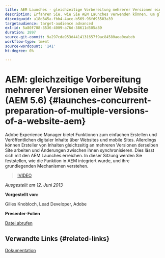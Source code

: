 ```yaml
---
title: AEM Launches - gleichzeitige Vorbereitung mehrerer Versionen einer Website (AEM 5.6)
description: Erfahren Sie, wie Sie AEM Launches verwenden können, um gleichzeitig auf mehreren Versionen einer Site zu arbeiten und Änderungen zwischen ihnen zu synchronisieren. Erfahren Sie, wie AEM Launches in AEM integriert wurden, und lernen Sie die grundlegenden Mechanismen kennen.
discoiquuid: a18d345a-fbb4-4ace-b569-96fd95503a39
targetaudience: target-audience advanced
exl-id: 5a80f708-3536-4009-a76d-38611d505a89
duration: 2897
source-git-commit: 9a297cda953d4414131657f9ac84580aea0eabeb
workflow-type: tm+mt
source-wordcount: '141'
ht-degree: 0%

---
```


# AEM: gleichzeitige Vorbereitung mehrerer Versionen einer Website (AEM 5.6) {#launches-concurrent-preparation-of-multiple-versions-of-a-website-aem}

Adobe Experience Manager bietet Funktionen zum einfachen Erstellen und Veröffentlichen digitaler Inhalte über Websites und mobile Sites. Allerdings können Ersteller von Inhalten gleichzeitig an mehreren Versionen derselben Site arbeiten und Änderungen zwischen ihnen synchronisieren. Dies lässt sich mit den AEM Launches erreichen. In dieser Sitzung werden Sie feststellen, wie die Funktion in AEM integriert wurde, und ihre grundlegenden Mechanismen verstehen.

>[!VIDEO](https://video.tv.adobe.com/v/19579/?quality=9)

*Ausgestellt am 12. Juni 2013*

**Vorgestellt von:**

Gilles Knobloch, Lead Developer, Adobe

**Presenter-Folien**

[Datei abrufen](assets/2013-06-12-launches-cqgems.pdf)

## Verwandte Links {#related-links}

[Dokumentation](https://docs.adobe.com/docs/en/cq/current/wcm/launches.html)

<!--
[Get back to the Overview](https://helpx.adobe.com/experience-manager/kt/eseminars/gems/aem-index.html)
-->
